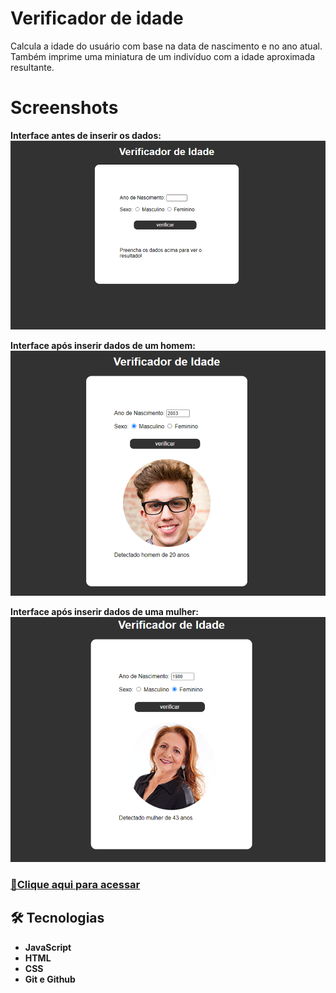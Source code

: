 # Verificador de idade
Calcula a idade do usuário com base na data de nascimento e no ano atual. Também imprime uma miniatura
de um indivíduo com a idade aproximada resultante.

# Screenshots
<strong>Interface antes de inserir os dados:<strong>
![preview](./.github/preview.png)

<strong>Interface após inserir dados de um homem:<strong>
![preview](./.github/preview2.PNG)

<strong> Interface após inserir dados de uma mulher:<strong>
![preview](./.github/preview3.PNG)

### [🔗Clique aqui para acessar](https://tiagow-san.github.io/Verificador-de-idade/)

## 🛠 Tecnologias

- JavaScript
- HTML
- CSS
- Git e Github
